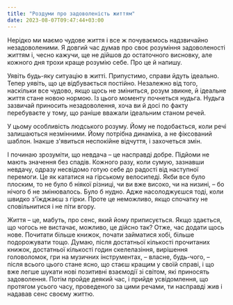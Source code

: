 ```yaml
---
title: "Роздуми про задоволеність життям"
date: 2023-08-07T09:47:44+03:00
---
```


Нерідко ми маємо чудове життя і все ж почуваємось надзвичайно незадоволеними. Я довгий час думав про своє розуміння задоволеності життям і, чесно кажучи, ще не дійшов до остаточного висновку, але кожного дня трохи краще розумію себе. Про це й напишу.

Уявіть будь-яку ситуацію в житті. Припустимо, справи йдуть ідеально. Тепер уявіть, що це відбувається постійно. Незалежно від того, наскільки все чудово, якщо щось не зміниться, розум звикне, й ідеальне життя стане новою нормою. Із цього моменту почнеться нудьга. Нудьга зазвичай приносить незадоволення, хоча ви й досі по факту перебуваєте у тому, що раніше вважали ідеальним станом речей.

У цьому особливість людського розуму. Йому не подобається, коли речі залишаються незмінними. Йому потрібна динаміка, а не фіксований шаблон. Інакше з'явиться неспокійне відчуття, і захочеться змін.

І починаю зрозуміти, що невдача – це насправді добре. Підйоми не мають значення без спадів. Кожного разу, коли сумую, зазнавши невдачу, одразу несвідомо готую себе до радості від наступної перемоги. Це як кататися на гірському велосипеді. Якби все було плоским, то не було б ніякої різниці, чи ви вже високо, чи на низині, – бо нічого б не змінювалось. Було б нудно. Адже насолоджуєшся тоді, коли швидко з'їжджаєш з гірки. Проте це неможливо, якщо спочатку не сповільнитися і не піти вгору. 

Життя – це, мабуть, про сенс, який йому приписується. Якщо здається, що чогось не вистачає, можливо, це дійсно так? Отже, час додати щось нове. Почитати більше книжок, почати займатися хобі, більше подорожувати тощо. Думаю, після достатньої кількості прочитаних книжок, достатньої кількості годин скелелазіння, вирішення головоломок, гри на музичних інструментах, – власне, будь-чого, – після всього цього стане ясно, що стаєш кращим у своїй справі, і що вже легше шукати нові позитивні взаємодії зі світом, які приносять задоволення. Потім пройде деякий час, і прийде усвідомлення, що протягом усього часу, проведеного за цими речами, ти насправді жив і надавав сенс своєму життю.
